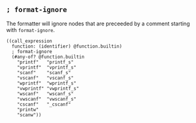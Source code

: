 ## `; format-ignore`

The formatter will ignore nodes that are preceeded by a comment starting with
`format-ignore`.

```query
((call_expression
  function: (identifier) @function.builtin)
  ; format-ignore
  (#any-of? @function.builtin
    "printf"   "printf_s"
    "vprintf"  "vprintf_s"
    "scanf"    "scanf_s"
    "vscanf"   "vscanf_s"
    "wprintf"  "wprintf_s"
    "vwprintf" "vwprintf_s"
    "wscanf"   "wscanf_s"
    "vwscanf"  "vwscanf_s"
    "cscanf"   "_cscanf"
    "printw"
    "scanw"))
```
